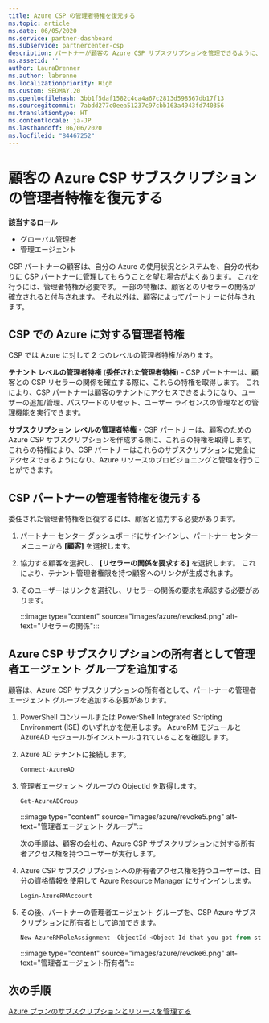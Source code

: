 ```yaml
---
title: Azure CSP の管理者特権を復元する
ms.topic: article
ms.date: 06/05/2020
ms.service: partner-dashboard
ms.subservice: partnercenter-csp
description: パートナーが顧客の Azure CSP サブスクリプションを管理できるように、顧客がパートナーの管理者特権を復元する方法について説明します。
ms.assetid: ''
author: LauraBrenner
ms.author: labrenne
ms.localizationpriority: High
ms.custom: SEOMAY.20
ms.openlocfilehash: 3bb1f5daf1582c4ca4a67c2813d598567db17f13
ms.sourcegitcommit: 7abdd277c0eea51237c97cbb163a4943fd740356
ms.translationtype: HT
ms.contentlocale: ja-JP
ms.lasthandoff: 06/06/2020
ms.locfileid: "84467252"
---
```

# <a name="reinstate-admin-privileges-for-a-customers-azure-csp-subscriptions"></a>顧客の Azure CSP サブスクリプションの管理者特権を復元する  

**該当するロール**

- グローバル管理者
- 管理エージェント

CSP パートナーの顧客は、自分の Azure の使用状況とシステムを、自分の代わりに CSP パートナーに管理してもらうことを望む場合がよくあります。 これを行うには、管理者特権が必要です。 一部の特権は、顧客とのリセラーの関係が確立されると付与されます。 それ以外は、顧客によってパートナーに付与されます。

## <a name="admin-privileges-for-azure-in-csp"></a>CSP での Azure に対する管理者特権

CSP では Azure に対して 2 つのレベルの管理者特権があります。

**テナント レベルの管理者特権** (**委任された管理者特権**) - CSP パートナーは、顧客との CSP リセラーの関係を確立する際に、これらの特権を取得します。 これにより、CSP パートナーは顧客のテナントにアクセスできるようになり、ユーザーの追加/管理、パスワードのリセット、ユーザー ライセンスの管理などの管理機能を実行できます。

**サブスクリプション レベルの管理者特権** - CSP パートナーは、顧客のための Azure CSP サブスクリプションを作成する際に、これらの特権を取得します。 これらの特権により、CSP パートナーはこれらのサブスクリプションに完全にアクセスできるようになり、Azure リソースのプロビジョニングと管理を行うことができます。

## <a name="reinstate-csp-partners-admin-privileges"></a>CSP パートナーの管理者特権を復元する

委任された管理者特権を回復するには、顧客と協力する必要があります。

1. パートナー センター ダッシュボードにサインインし、パートナー センター メニューから **[顧客]** を選択します。

2. 協力する顧客を選択し、 **[リセラーの関係を要求する]** を選択します。 これにより、テナント管理者権限を持つ顧客へのリンクが生成されます。

3. そのユーザーはリンクを選択し、リセラーの関係の要求を承認する必要があります。

   :::image type="content" source="images/azure/revoke4.png" alt-text="リセラーの関係":::

## <a name="adding-the-admin-agents-group-as-an-owner-for-the-azure-csp-subscription"></a>Azure CSP サブスクリプションの所有者として管理者エージェント グループを追加する

顧客は、Azure CSP サブスクリプションの所有者として、パートナーの管理者エージェント グループを追加する必要があります。

1. PowerShell コンソールまたは PowerShell Integrated Scripting Environment (ISE) のいずれかを使用します。 AzureRM モジュールと AzureAD モジュールがインストールされていることを確認します。

2. Azure AD テナントに接続します。

   ```powershell
   Connect-AzureAD
   ```

3. 管理者エージェント グループの ObjectId を取得します。

   ```powershell
   Get-AzureADGroup
   ```

   :::image type="content" source="images/azure/revoke5.png" alt-text="管理者エージェント グループ":::

   次の手順は、顧客の会社の、Azure CSP サブスクリプションに対する所有者アクセス権を持つユーザーが実行します。

4. Azure CSP サブスクリプションへの所有者アクセス権を持つユーザーは、自分の資格情報を使用して Azure Resource Manager にサインインします。

   ```powershell
   Login-AzureRMAccount
   ```

5. その後、パートナーの管理者エージェント グループを、CSP Azure サブスクリプションに所有者として追加できます。

    ```powershell
    New-AzureRMRoleAssignment -ObjectId <Object Id that you got from step 3> -RoleDefinitionName Owner -Scope "/subscriptions/<SubscriptionId of CSP subscription>"
    ```

   :::image type="content" source="images/azure/revoke6.png" alt-text="管理者エージェント所有者":::

## <a name="next-steps"></a>次の手順

[Azure プランのサブスクリプションとリソースを管理する](azure-plan-manage.md)
